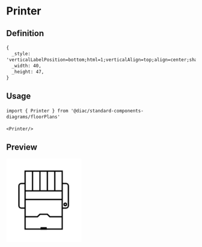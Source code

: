 # Printer

## Definition

```
{
  _style: 'verticalLabelPosition=bottom;html=1;verticalAlign=top;align=center;shape=mxgraph.floorplan.printer;',
  _width: 40,
  _height: 47,
}
```

## Usage

```
import { Printer } from '@diac/standard-components-diagrams/floorPlans'

<Printer/>
```

## Preview

<img src="./printer.png" width="200"/>
